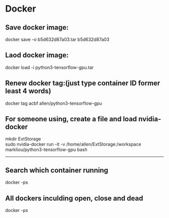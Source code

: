 # Docker

## Save docker image:  
docker save -o b5d632d87a03.tar b5d632d87a03  

## Laod docker image:  
docker load -i python3-tensorflow-gpu.tar  

## Renew docker tag:(just type container ID former least 4 words)  
docker tag acbf allen/python3-tensorflow-gpu

## For someone using, create a file and load nvidia-docker  
mkdir ExtStorage  
sudo nvidia-docker run -it -v /home/allen/ExtStorage:/workspace markliou/python3-tensorflow-gpu bash

 ---  
## Search which container running
docker -ps  

## All dockers inculding open, close and dead
docker -ps


